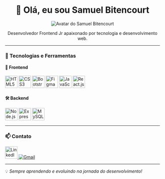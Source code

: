 <h1 align="center">👋 Olá, eu sou Samuel Bitencourt</h1>

<p align="center">
  <img src="https://github.com/samuel9395.png" alt="Avatar do Samuel Bitencourt">
</p>

<p align="center">
  Desenvolvedor Frontend Jr apaixonado por tecnologia e desenvolvimento web.
</p>

---

### 🚀 Tecnologias e Ferramentas

#### 🎨 Frontend
<p align="left">
  <img src="https://cdn.jsdelivr.net/gh/devicons/devicon/icons/html5/html5-original.svg" width="40" height="40" alt="HTML5">
  <img src="https://cdn.jsdelivr.net/gh/devicons/devicon/icons/css3/css3-original.svg" width="40" height="40" alt="CSS3">
  <img src="https://cdn.jsdelivr.net/gh/devicons/devicon/icons/bootstrap/bootstrap-original.svg" width="40" height="40" alt="Bootstrap">
  <img src="https://cdn.jsdelivr.net/gh/devicons/devicon/icons/figma/figma-original.svg" width="40" height="40" alt="Figma">
  <img src="https://cdn.jsdelivr.net/gh/devicons/devicon/icons/javascript/javascript-original.svg" width="40" height="40" alt="JavaScript">
  <img src="https://cdn.jsdelivr.net/gh/devicons/devicon/icons/react/react-original.svg" width="40" height="40" alt="React.js">
</p>

#### 🛠️ Backend
<p align="left">
  <img src="https://cdn.jsdelivr.net/gh/devicons/devicon/icons/nodejs/nodejs-original.svg" width="40" height="40" alt="Node.js">
  <img src="https://cdn.jsdelivr.net/gh/devicons/devicon/icons/express/express-original.svg" width="40" height="40" alt="Express.js">
  <img src="https://cdn.jsdelivr.net/gh/devicons/devicon/icons/mysql/mysql-original.svg" width="40" height="40" alt="MySQL">
</p>

---

### 📫 Contato
<p align="left">
  <a href="https://www.linkedin.com/in/samuelb2f/" target="_blank">
    <img src="https://cdn.jsdelivr.net/gh/devicons/devicon/icons/linkedin/linkedin-original.svg" width="40" height="40" alt="LinkedIn">
  </a>
  <a href="mailto:samuelb2f@outlook.com">
    <img src="https://img.shields.io/badge/Email-D14836?style=for-the-badge&logo=gmail&logoColor=white" alt="Gmail">
  </a>
</p>

---

💡 *Sempre aprendendo e evoluindo na jornada do desenvolvimento!*
